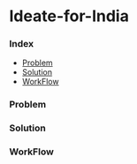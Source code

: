 # Ideate-for-India

### Index

* [Problem](Problem)
* [Solution](Solution)
* [WorkFlow](WorkFlow)

### Problem

### Solution

### WorkFlow
